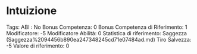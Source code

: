 # Intuizione

Tags: ABI
: No
Bonus Competenza: 0
Bonus Competenza di Riferimento: 1
Modificatore: -5
Modificatore  Abilità: 0
Statistica di riferimento: Saggezza (Saggezza%2094456b890ea247348245cd71e07484ad.md)
Tiro Salvezza: -5
Valore di riferimento: 0